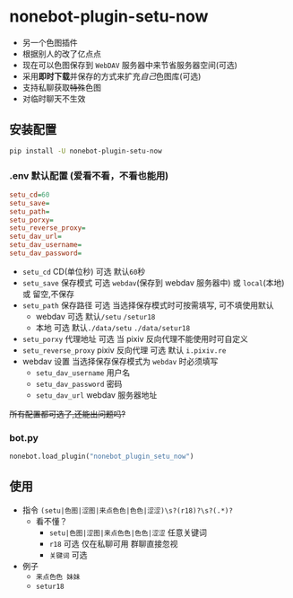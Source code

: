 # nonebot-plugin-setu-now

- 另一个色图插件
- 根据别人的改了亿点点
- 现在可以色图保存到 `WebDAV` 服务器中来节省服务器空间(可选)
- 采用**即时下载**并保存的方式来扩充*自己*色图库(可选)
- 支持私聊获取~~特殊~~色图
- 对临时聊天不生效

## 安装配置

```sh
pip install -U nonebot-plugin-setu-now
```

### .env 默认配置 (爱看不看，不看也能用)

```ini
setu_cd=60
setu_save=
setu_path=
setu_porxy=
setu_reverse_proxy=
setu_dav_url=
setu_dav_username=
setu_dav_password=
```

- `setu_cd` CD(单位秒) 可选 默认`60`秒
- `setu_save` 保存模式 可选 `webdav`(保存到 webdav 服务器中) 或 `local`(本地) 或 留空,不保存
- `setu_path` 保存路径 可选 当选择保存模式时可按需填写, 可不填使用默认
  - webdav 可选 默认`/setu` `/setur18`
  - 本地 可选 默认`./data/setu` `./data/setur18`
- `setu_porxy` 代理地址 可选 当 pixiv 反向代理不能使用时可自定义
- `setu_reverse_proxy` pixiv 反向代理 可选 默认 `i.pixiv.re`
- webdav 设置 当选择保存保存模式为 `webdav` 时必须填写
  - `setu_dav_username` 用户名
  - `setu_dav_password` 密码
  - `setu_dav_url` webdav 服务器地址

~~所有配置都可选了,还能出问题吗?~~

### bot.py

```py
nonebot.load_plugin("nonebot_plugin_setu_now")
```

## 使用

- 指令 `(setu|色图|涩图|来点色色|色色|涩涩)\s?(r18)?\s?(.*)?`
  - 看不懂？
    - `setu|色图|涩图|来点色色|色色|涩涩` 任意关键词
    - `r18` 可选 仅在私聊可用 群聊直接忽视
    - `关键词` 可选
- 例子
  - `来点色色 妹妹`
  - `setur18`

